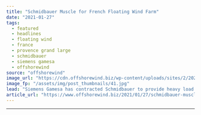 ```yaml
---
title: "Schmidbauer Muscle for French Floating Wind Farm"
date: "2021-01-27"
tags: 
  - featured
  - headlines
  - floating wind
  - france
  - provence grand large
  - schmidbauer
  - siemens gamesa
  - offshorewind
source: "offshorewind"
image_url: "https://cdn.offshorewind.biz/wp-content/uploads/sites/2/2021/01/27102024/Schmidbauer-Muscle-for-French-Floating-Wind-Farm.jpg"
image_fp: "/assets/img/post_thumbnails/41.jpg"
lead: "Siemens Gamesa has contracted Schmidbauer to provide heavy load logistics on the Provence Grand"
article_url: "https://www.offshorewind.biz/2021/01/27/schmidbauer-muscle-for-french-floating-wind-farm/"
---
```


---
